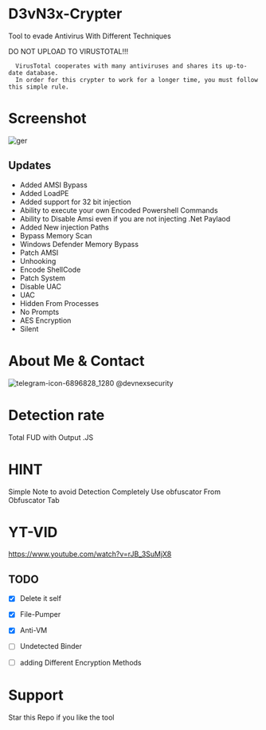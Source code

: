 # D3vN3x-Crypter
Tool to evade Antivirus With Different Techniques

DO NOT UPLOAD TO VIRUSTOTAL!!!
```
  VirusTotal cooperates with many antiviruses and shares its up-to-date database.
  In order for this crypter to work for a longer time, you must follow this simple rule.
```

# Screenshot

![ger](https://github.com/user-attachments/assets/ec286fc9-fb2b-4650-9058-81fe66bef9ab)



## Updates
- Added AMSI Bypass
- Added LoadPE
- Added support for  32 bit injection
- Ability to execute your own Encoded Powershell Commands
- Ability to Disable Amsi even if you are not injecting .Net Paylaod
- Added New injection Paths
- Bypass Memory Scan
- Windows Defender Memory Bypass
- Patch AMSI
- Unhooking
- Encode ShellCode
- Patch System
- Disable UAC
- UAC
- Hidden From Processes
- No Prompts
- AES Encryption
- Silent

# About Me & Contact
![telegram-icon-6896828_1280](https://github.com/NatsuCd/D3vN3x-Crypter/assets/170551599/216689d3-4770-49f9-a86e-822f8f7d63bf)
@devnexsecurity

# Detection rate 

Total FUD  with Output .JS

 # HINT 
 
 Simple Note to avoid Detection Completely Use obfuscator From Obfuscator Tab
 
 # YT-VID
 
 https://www.youtube.com/watch?v=rJB_3SuMjX8
 
  ## TODO

- [x] Delete it self
- [x] File-Pumper 
- [x] Anti-VM
- [ ] Undetected Binder
- [ ] adding Different Encryption Methods 

 
 # Support 
 
 Star this Repo if you like the tool
 
